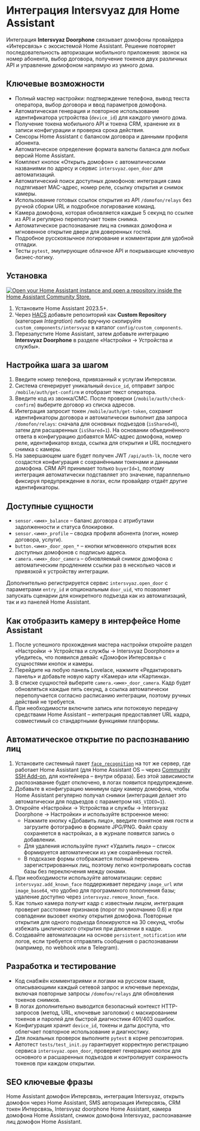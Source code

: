 # Интеграция Intersvyaz для Home Assistant

Интеграция **Intersvyaz Doorphone** связывает домофоны провайдера «Интерсвязь» с экосистемой Home Assistant. Решение повторяет последовательность авторизации мобильного приложения: звонок на номер абонента, выбор договора, получение токенов двух различных API и управление домофоном напрямую из умного дома.

## Ключевые возможности
- Полный мастер настройки: подтверждение телефона, вывод текста оператора, выбор договора и ввод параметров домофона.
- Автоматическая генерация и повторное использование идентификатора устройства (`device_id`) для каждого умного дома.
- Получение токена мобильного API и токена CRM, хранение их в записи конфигурации и проверка срока действия.
- Сенсоры Home Assistant с балансом договора и данными профиля абонента.
- Автоматическое определение формата валюты баланса для любых версий Home Assistant.
- Комплект кнопок «Открыть домофон» с автоматическими названиями по адресу и сервис `intersvyaz.open_door` для автоматизаций.
- Автоматический поиск доступных домофонов: интеграция сама подтягивает MAC-адрес, номер реле, ссылку открытия и снимок камеры.
- Использование готовых ссылок открытия из API `/domofon/relays` без ручной сборки URL и подробное логирование команд.
- Камера домофона, которая обновляется каждые 5 секунд по ссылке из API и регулярно переполучает токен снимка.
- Автоматическое распознавание лиц на снимках домофона и мгновенное открытие двери для доверенных гостей.
- Подробное русскоязычное логирование и комментарии для удобной отладки.
- Тесты `pytest`, эмулирующие облачное API и покрывающие ключевую бизнес-логику.

## Установка
[![Open your Home Assistant instance and open a repository inside the Home Assistant Community Store.](https://my.home-assistant.io/badges/hacs_repository.svg)](https://my.home-assistant.io/redirect/hacs_repository/?owner=ZxKill&repository=https%3A%2F%2Fgithub.com%2Fzxkill%2Fhomeassistant-is)
1. Установите Home Assistant 2023.5+.
2. Через [HACS](https://hacs.xyz/) добавьте репозиторий как **Custom Repository** (категория *Integration*) либо вручную скопируйте `custom_components/intersvyaz` в каталог `config/custom_components`.
3. Перезапустите Home Assistant, затем добавьте интеграцию **Intersvyaz Doorphone** в разделе «Настройки → Устройства и службы».

## Настройка шага за шагом
1. Введите номер телефона, привязанный к услугам Интерсвязи.
2. Система сгенерирует уникальный `device_id`, отправит запрос `/mobile/auth/get-confirm` и отобразит текст оператора.
3. Введите код из звонка/СМС. После проверки (`/mobile/auth/check-confirm`) выберите договор из списка адресов.
4. Интеграция запросит токен `/mobile/auth/get-token`, сохранит идентификаторы договора и автоматически выполнит два запроса `/domofon/relays`:
   сначала для основных подъездов (`isShared=0`), затем для расшаренных (`isShared=1`).
   На основании объединённого ответа в конфигурацию добавятся MAC-адрес домофона, номер реле, идентификатор входа, ссылка для открытия и URL последнего снимка с камеры.
5. На завершающем шаге будет получен JWT `/api/auth-lk`, после чего создастся конфигурация с сохранёнными токенами и данными домофона.
   CRM API принимает только `buyerId=1`, поэтому интеграция автоматически подставляет это значение, параллельно фиксируя предупреждение в логах, если провайдер отдаёт другие идентификаторы.

## Доступные сущности
- `sensor.<имя>_balance` – баланс договора с атрибутами задолженности и статуса блокировки.
- `sensor.<имя>_profile` – сводка профиля абонента (логин, номер договора, услуги).
- `button.<имя>_door_open_*` – кнопки мгновенного открытия всех доступных домофонов с подписью адреса.
- `camera.<имя>_door_camera` – обновляемый снимок домофона с автоматическим продлением ссылки раз в несколько часов и привязкой к устройству интеграции.

Дополнительно регистрируется сервис `intersvyaz.open_door` с параметрами `entry_id` и опциональным `door_uid`, что позволяет запускать сценарии для конкретного подъезда как из автоматизаций, так и из панелей Home Assistant.

## Как отобразить камеру в интерфейсе Home Assistant
1. После успешного прохождения мастера настройки откройте раздел «Настройки → Устройства и службы → Intersvyaz Doorphone» и убедитесь, что появился девайс «Домофон Интерсвязь» с сущностями кнопок и камеры.
2. Перейдите на любую панель Lovelace, нажмите «Редактировать панель» и добавьте новую карту «Камера» или «Картинка».
3. В списке сущностей выберите `camera.<имя>_door_camera`. Кадр будет обновляться каждые пять секунд, а ссылка автоматически переполучается согласно расписанию интеграции, поэтому ручных действий не требуется.
4. При необходимости включите запись или потоковую передачу средствами Home Assistant – интеграция предоставляет URL кадра, совместимый со стандартными функциями платформы.

## Автоматическое открытие по распознаванию лиц
1. Установите системный пакет [`face_recognition`](https://github.com/ageitgey/face_recognition) на тот же сервер, где работает Home Assistant (для Home Assistant OS – через [Community SSH Add-on](https://github.com/home-assistant/addons/blob/master/ssh/DOCS.md), для контейнера – внутри образа). Без этой зависимости распознавание будет отключено, в логах появится предупреждение.
2. Добавьте в конфигурацию минимум одну камеру домофона, чтобы Home Assistant регулярно получал снимки (интеграция делает это автоматически для подъездов с параметром `HAS_VIDEO=1`).
3. Откройте «Настройки → Устройства и службы → Intersvyaz Doorphone → Настройки» и используйте встроенное меню:
   - Нажмите кнопку «Добавить лицо», введите понятное имя гостя и загрузите фотографию в формате JPG/PNG. Файл сразу сохраняется в настройках, а в журнале появится запись о добавлении.
   - Для удаления используйте пункт «Удалить лицо» – список формируется автоматически из уже сохранённых гостей.
   - В подсказке формы отображается полный перечень зарегистрированных лиц, поэтому легко контролировать состав базы без переключения между окнами.
4. При необходимости используйте автоматизации: сервис `intersvyaz.add_known_face` поддерживает передачу `image_url` или `image_base64`, что удобно для программного пополнения базы; удаление доступно через `intersvyaz.remove_known_face`.
5. Как только камера получит кадр с известным лицом, интеграция проверит расстояние признаков (порог по умолчанию 0.6) и при совпадении вызовет кнопку открытия домофона. Повторные открытия для одного подъезда блокируются на 30 секунд, чтобы избежать циклического открытия при движении в кадре.
6. Создавайте автоматизации на основе `persistent_notification` или логов, если требуется отправлять сообщения о распознавании (например, по webhook или в Telegram).

## Разработка и тестирование
- Код снабжён комментариями и логами на русском языке, описывающими каждый сетевой запрос и ключевые переходы, включая повторные запросы `/domofон/relays` для обновления токенов снимков.
- В логах дополнительно выводится безопасный контекст HTTP-запросов (метод, URL, ключевые заголовки) с маскированием токенов и паролей для быстрой диагностики 401/403 ошибок.
- Конфигурация хранит `device_id`, токены и даты доступа, что облегчает повторное использование и диагностику.
- Для локальных проверок выполните `pytest` в корне репозитория.
- Автотест `tests/test_init.py` гарантирует корректную регистрацию сервиса `intersvyaz.open_door`, проверяет генерацию кнопок для основного и расшаренных подъездов и контролирует сохранность токенов при каждом открытии.

## SEO ключевые фразы
Home Assistant домофон Интерсвязь, интеграция Intersvyaz, открыть домофон через Home Assistant, SMS авторизация Интерсвязь, CRM токен Интерсвязь, Intersvyaz doorphone Home Assistant, камера домофона Home Assistant, снимок домофона Intersvyaz, распознавание лиц домофон Home Assistant.
